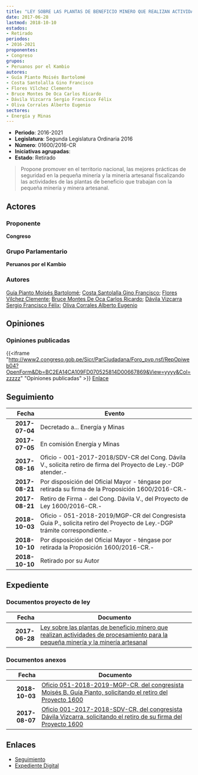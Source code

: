 ```yaml
---
title: "LEY SOBRE LAS PLANTAS DE BENEFICIO MINERO QUE REALIZAN ACTIVIDADES DE PROCESAMIENTO PARA LA PEQUEÑA MINERÍA Y LA MINERÍA ARTESANAL"
date: 2017-06-28
lastmod: 2018-10-10
estados:
- Retirado
periodos:
- 2016-2021
proponentes:
- Congreso
grupos:
- Peruanos por el Kambio
autores:
- Guía Pianto Moisés Bartolomé
- Costa Santolalla Gino Francisco
- Flores Vílchez Clemente
- Bruce Montes De Oca Carlos Ricardo
- Dávila Vizcarra Sergio Francisco Félix
- Oliva Corrales Alberto Eugenio
sectores:
- Energía y Minas
---
```

- **Periodo**: 2016-2021
- **Legislatura**: Segunda Legislatura Ordinaria 2016
- **Número**: 01600/2016-CR
- **Iniciativas agrupadas**: 
- **Estado**: Retirado

> Propone promover en el territorio nacional, las mejores prácticas de seguridad en la pequeña minería y la minería artesanal fiscalizando las actividades de las plantas de beneficio que trabajan con la pequeña minería y minera artesanal.


## Actores

### Proponente

**Congreso**

### Grupo Parlamentario

**Peruanos por el Kambio**

### Autores

[Guía Pianto Moisés Bartolomé](mailto:mailto:mguia@congreso.gob.pe); [Costa Santolalla Gino Francisco](mailto:mailto:gcosta@congreso.gob.pe); [Flores Vílchez Clemente](mailto:mailto:cflores@congreso.gob.pe); [Bruce Montes De Oca Carlos Ricardo](mailto:mailto:cbruce@congreso.gob.pe); [Dávila Vizcarra Sergio Francisco Félix](mailto:mailto:sdavila@congreso.gob.pe); [Oliva Corrales Alberto Eugenio](mailto:mailto:aoliva@congreso.gob.pe)

## Opiniones

### Opiniones publicadas

{{<iframe "http://www2.congreso.gob.pe/Sicr/ParCiudadana/Foro_pvp.nsf/RepOpiweb04?OpenForm&Db=BC2EA14CA109FD070525814D00667869&View=yyyy&Col=zzzzz" "Opiniones publicadas" >}}
[Enlace](http://www2.congreso.gob.pe/Sicr/ParCiudadana/Foro_pvp.nsf/RepOpiweb04?OpenForm&Db=BC2EA14CA109FD070525814D00667869&View=yyyy&Col=zzzzz)


## Seguimiento

| Fecha | Evento |
|------:|--------|
| **2017-07-04** | Decretado a... Energía y Minas |
| **2017-07-05** | En comisión Energía y Minas |
| **2017-08-16** | Oficio - 001-2017-2018/SDV-CR del Cong. Dávila V., solicita retiro de firma del Proyecto de Ley.-DGP atender.- |
| **2017-08-21** | Por disposición del Oficial Mayor - téngase por retirada su firma de la Proposición 1600/2016-CR.- |
| **2017-08-21** | Retiro de Firma - del Cong. Dávila V., del Proyecto de Ley 1600/2016-CR.- |
| **2018-10-03** | Oficio - 051-2018-2019/MGP-CR del Congresista Guia P., solicita retiro del Proyecto de Ley.-DGP trámite correspondiente.- |
| **2018-10-10** | Por disposición del Oficial Mayor - téngase por retirada la Proposición 1600/2016-CR.- |
| **2018-10-10** | Retirado por su Autor |

## Expediente

### Documentos proyecto de ley

| Fecha | Documento |
|------:|-----------|
| **2017-06-28** | [Ley sobre las plantas de beneficio minero que realizan actividades de procesamiento para la pequeña minería y la minería artesanal](http://www.leyes.congreso.gob.pe/Documentos/2016_2021/Proyectos_de_Ley_y_de_Resoluciones_Legislativas/PL0160020170628..pdf) |

### Documentos anexos

| Fecha | Documento |
|------:|-----------|
| **2018-10-03** | [Oficio 051-2018-2019-MGP-CR, del congresista Moisés B. Guía Pianto, solicitando el retiro del Proyecto 1600](http://www.leyes.congreso.gob.pe/Documentos/2016_2021/Retiro_de_Proyecto/OFICIO-051-2018-2019-MGP-CR.PDF) |
| **2017-08-07** | [Oficio 001-2017-2018-SDV-CR, del congresista Dávila Vizcarra, solicitando el retiro de su firma del Proyecto 1600](http://www.leyes.congreso.gob.pe/Documentos/2016_2021/Oficios/Congresistas/OFICIO-001-2017-2018-SDV-CR.pdf) |

## Enlaces

- [Seguimiento](http://www2.congreso.gob.pe/Sicr/TraDocEstProc/CLProLey2016.nsf/f7fff46988ca05b1052578e100829cc7/8b53cd8d64d12f0a0525814d006261b2?OpenDocument)
- [Expediente Digital](http://www2.congreso.gob.pe/Sicr/TraDocEstProc/CLProLey2016.nsf/f7fff46988ca05b1052578e100829cc7/8b53cd8d64d12f0a0525814d006261b2?OpenDocument&Click=05257FB7005EB655.eb71d0cf91d8294e05256cdf006b5706/$Body/0.1C6C)


